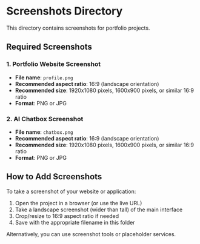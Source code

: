 # Screenshots Directory

This directory contains screenshots for portfolio projects.

## Required Screenshots

### 1. Portfolio Website Screenshot
- **File name**: `profile.png`
- **Recommended aspect ratio**: 16:9 (landscape orientation)
- **Recommended size**: 1920x1080 pixels, 1600x900 pixels, or similar 16:9 ratio
- **Format**: PNG or JPG

### 2. AI Chatbox Screenshot
- **File name**: `chatbox.png`
- **Recommended aspect ratio**: 16:9 (landscape orientation)
- **Recommended size**: 1920x1080 pixels, 1600x900 pixels, or similar 16:9 ratio
- **Format**: PNG or JPG

## How to Add Screenshots

To take a screenshot of your website or application:
1. Open the project in a browser (or use the live URL)
2. Take a landscape screenshot (wider than tall) of the main interface
3. Crop/resize to 16:9 aspect ratio if needed
4. Save with the appropriate filename in this folder

Alternatively, you can use screenshot tools or placeholder services.
